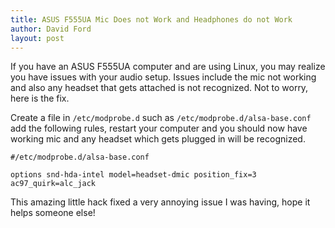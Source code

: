 ```yaml
---
title: ASUS F555UA Mic Does not Work and Headphones do not Work
author: David Ford
layout: post
---
```


If you have an ASUS F555UA computer and are using Linux, you may realize you have issues with your audio setup.  Issues include the mic not working and also any headset that gets attached is not recognized. Not to worry, here is the fix.

Create a file in `/etc/modprobe.d` such as `/etc/modprobe.d/alsa-base.conf` add the following rules, restart your computer and you should now have working mic and any headset which gets plugged in will be recognized.

```
#/etc/modprobe.d/alsa-base.conf

options snd-hda-intel model=headset-dmic position_fix=3 ac97_quirk=alc_jack
```

This amazing little hack fixed a very annoying issue I was having, hope it helps someone else!
